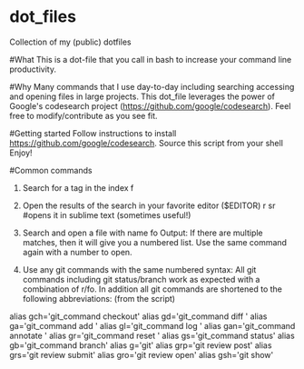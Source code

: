 # dot_files
Collection of my (public) dotfiles

#What
This is a dot-file that you call in bash to increase your command line productivity.

#Why
Many commands that I use day-to-day including searching accessing and opening files in large projects. This dot_file leverages the power of Google's codesearch project (https://github.com/google/codesearch). Feel free to modify/contribute as you see fit. 

#Getting started
Follow instructions to install https://github.com/google/codesearch.
Source this script from your shell
Enjoy!

#Common commands
1) Search for a tag in the index
  f <tag>

2) Open the results of the search in your favorite editor ($EDITOR)
  r <number of the result>
  sr <number of the result>  #opens it in sublime text (sometimes useful!)

3) Search and open a file with name <name>
  fo <name>
  Output: If there are multiple matches, then it will give you a numbered list. Use the same command again with a number to open.

4) Use any git commands with the same numbered syntax:
  All git commands including git status/branch work as expected with a combination of r/fo. In addition all git commands are shortened to the following abbreviations: (from the script)

 alias gch='git_command checkout'
 alias gd='git_command diff '
 alias ga='git_command add '
 alias gl='git_command log '
 alias gan='git_command annotate '
 alias gr='git_command reset '
 alias gs='git_command status'
 alias gb='git_command branch'
 alias g='git'
 alias grp='git review post'
 alias grs='git review submit'
 alias gro='git review open'
 alias gsh='git show'
